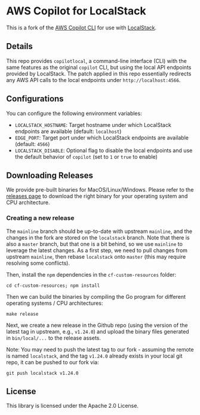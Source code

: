 # AWS Copilot for LocalStack

This is a fork of the [AWS Copilot CLI](https://github.com/aws/copilot-cli) for use with [LocalStack](https://localstack.cloud).

## Details

This repo provides `copilotlocal`, a command-line interface (CLI) with the same features as the original `copilot` CLI, but using the local API endpoints provided by LocalStack. The patch applied in this repo essentially redirects any AWS API calls to the local endpoints under `http://localhost:4566`.

## Configurations

You can configure the following environment variables:
* `LOCALSTACK_HOSTNAME`: Target hostname under which LocalStack endpoints are available (default: `localhost`)
* `EDGE_PORT`: Target port under which LocalStack endpoints are available (default: `4566`)
* `LOCALSTACK_DISABLE`: Optional flag to disable the local endpoints and use the default behavior of `copilot` (set to `1` or `true` to enable)

## Downloading Releases

We provide pre-built binaries for MacOS/Linux/Windows. Please refer to the [releases page](./releases) to download the right binary for your operating system and CPU architecture.

### Creating a new release

The `mainline` branch should be up-to-date with upstream `mainline`, and the changes in the fork are stored on the `localstack` branch. Note that there is also a `master` branch, but that one is a bit behind, so we use `mainline` to leverage the latest changes. As a first step, we need to pull changes from upstream `mainline`, then rebase `localstack` onto `master` (this may require resolving some conflicts).

Then, install the `npm` dependencies in the `cf-custom-resources` folder:
```
cd cf-custom-resources; npm install
```

Then we can build the binaries by compiling the Go program for different operating systems / CPU architectures:
```
make release
```

Next, we create a new release in the Github repo (using the version of the latest tag in upstream, e.g., `v1.24.0`) and upload the binary files generated in `bin/local/...` to the release assets.

Note: You may need to push the latest tag to our fork - assuming the remote is named `localstack`, and the tag `v1.24.0` already exists in your local git repo, it can be pushed to our fork via:
```
git push localstack v1.24.0
```

## License

This library is licensed under the Apache 2.0 License.
